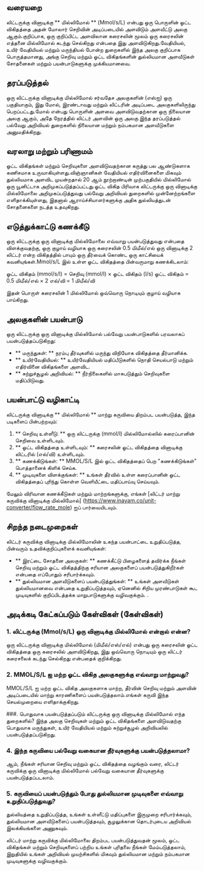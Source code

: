 ## வரையறை

லிட்டருக்கு வினாடிக்கு ** மில்லிமோல் ** (Mmol/s/L) என்பது ஒரு பொருளின் ஓட்ட விகிதத்தை அதன் மோலார் செறிவின் அடிப்படையில் அளவிடும் அளவீட்டு அலகு ஆகும்.குறிப்பாக, ஒரு குறிப்பிட்ட அளவிலான கரைசலின் மூலம் ஒரு கரைசலின் எத்தனை மில்லிமோல் கடந்து செல்கிறது என்பதை இது அளவிடுகிறது.வேதியியல், உயிர் வேதியியல் மற்றும் மருந்தியல் போன்ற துறைகளில் இந்த அலகு குறிப்பாக பொருத்தமானது, அங்கு செறிவு மற்றும் ஓட்ட விகிதங்களின் துல்லியமான அளவீடுகள் சோதனைகள் மற்றும் பயன்பாடுகளுக்கு முக்கியமானவை.

## தரப்படுத்தல்

ஒரு லிட்டருக்கு வினாடிக்கு மில்லிமோல் சர்வதேச அலகுகளின் (எஸ்ஐ) ஒரு பகுதியாகும், இது மோல், இரண்டாவது மற்றும் லிட்டரின் அடிப்படை அலகுகளிலிருந்து பெறப்பட்டது.மோல் என்பது பொருளின் அளவை அளவிடுவதற்கான ஒரு நிலையான அலகு ஆகும், அதே நேரத்தில் லிட்டர் அளவின் ஒரு அலகு.இந்த தரப்படுத்தல் பல்வேறு அறிவியல் துறைகளில் நிலையான மற்றும் நம்பகமான அளவீடுகளை அனுமதிக்கிறது.

## வரலாறு மற்றும் பரிணாமம்

ஓட்ட விகிதங்கள் மற்றும் செறிவுகளை அளவிடுவதற்கான கருத்து பல ஆண்டுகளாக கணிசமாக உருவாகியுள்ளது.விஞ்ஞானிகள் வேதியியல் எதிர்வினைகளை மிகவும் துல்லியமாக அளவிட முயன்றதால் 20 ஆம் நூற்றாண்டின் முற்பகுதியில் மில்லிமோல் ஒரு யூனிட்டாக அறிமுகப்படுத்தப்பட்டது.ஓட்ட விகித பிரிவாக லிட்டருக்கு ஒரு வினாடிக்கு மில்லிமோலை அறிமுகப்படுத்துவது பல்வேறு அறிவியல் துறைகளில் முன்னேற்றங்களை எளிதாக்கியுள்ளது, இதனால் ஆராய்ச்சியாளர்களுக்கு அதிக துல்லியத்துடன் சோதனைகளை நடத்த உதவுகிறது.

## எடுத்துக்காட்டு கணக்கீடு

ஒரு லிட்டருக்கு ஒரு வினாடிக்கு மில்லிமோலை எவ்வாறு பயன்படுத்துவது என்பதை விளக்குவதற்கு, ஒரு குழாய் வழியாக ஒரு கரைசலின் 0.5 மிமீல்/எல் ஒரு வினாடிக்கு 2 லிட்டர் என்ற விகிதத்தில் பாயும் ஒரு தீர்வைக் கொண்ட ஒரு காட்சியைக் கவனியுங்கள்.Mmol/s/L இல் உள்ள ஓட்ட விகிதத்தை பின்வருமாறு கணக்கிடலாம்:

ஓட்ட விகிதம் (mmol/s/l) = செறிவு (mmol/l) × ஓட்ட விகிதம் (l/s)
ஓட்ட விகிதம் = 0.5 மிமீல்/எல் × 2 எல்/வி = 1 மிமீல்/வி

இதன் பொருள் கரைசலின் 1 மில்லிமோல் ஒவ்வொரு நொடியும் குழாய் வழியாக பாய்கிறது.

## அலகுகளின் பயன்பாடு

ஒரு லிட்டருக்கு ஒரு வினாடிக்கு மில்லிமோல் பல்வேறு பயன்பாடுகளில் பரவலாகப் பயன்படுத்தப்படுகிறது:

- ** மருந்துகள்: ** நரம்பு தீர்வுகளில் மருந்து விநியோக விகிதத்தை தீர்மானிக்க.
- ** உயிர்வேதியியல்: ** உயிர்வேதியியல் மதிப்பீடுகளில் நொதி செயல்பாடு மற்றும் எதிர்வினை விகிதங்களை அளவிட.
- ** சுற்றுச்சூழல் அறிவியல்: ** நீர்நிலைகளில் மாசுபடுத்தும் செறிவுகளை மதிப்பிடுவது.

## பயன்பாட்டு வழிகாட்டி

லிட்டருக்கு வினாடிக்கு ** மில்லிமோல் ** மாற்று கருவியை திறம்பட பயன்படுத்த, இந்த படிகளைப் பின்பற்றவும்:

1. ** செறிவு உள்ளீடு: ** ஒரு லிட்டருக்கு (mmol/l) மில்லிமோல்ஸில் கரைப்பானின் செறிவை உள்ளிடவும்.
2. ** ஓட்ட விகிதத்தை உள்ளிடவும்: ** கரைசலின் ஓட்ட விகிதத்தை வினாடிக்கு லிட்டரில் (எல்/வி) உள்ளிடவும்.
3. ** கணக்கிடுங்கள்: ** MMOL/S/L இல் ஓட்ட விகிதத்தைப் பெற "கணக்கிடுங்கள்" பொத்தானைக் கிளிக் செய்க.
4. ** முடிவுகளை விளக்குங்கள்: ** உங்கள் தீர்வில் உள்ள கரைப்பானின் ஓட்ட விகிதத்தைப் புரிந்து கொள்ள வெளியீட்டை மதிப்பாய்வு செய்யவும்.

மேலும் விரிவான கணக்கீடுகள் மற்றும் மாற்றங்களுக்கு, எங்கள் [லிட்டர் மாற்று கருவிக்கு வினாடிக்கு மில்லிமோல்] (https://www.inayam.co/unit-converter/flow_rate_mole) ஐப் பார்வையிடவும்.

## சிறந்த நடைமுறைகள்

லிட்டர் கருவிக்கு வினாடிக்கு மில்லிமோலின் உகந்த பயன்பாட்டை உறுதிப்படுத்த, பின்வரும் உதவிக்குறிப்புகளைக் கவனியுங்கள்:

- ** இரட்டை சோதனை அலகுகள்: ** கணக்கீட்டு பிழைகளைத் தவிர்க்க நீங்கள் செறிவு மற்றும் ஓட்ட விகிதத்திற்கு சரியான அலகுகளைப் பயன்படுத்துகிறீர்கள் என்பதை எப்போதும் சரிபார்க்கவும்.
- ** துல்லியமான அளவீடுகளைப் பயன்படுத்துங்கள்: ** உங்கள் அளவீடுகள் துல்லியமானவை என்பதை உறுதிப்படுத்தவும், ஏனெனில் சிறிய முரண்பாடுகள் கூட முடிவுகளில் குறிப்பிடத்தக்க மாறுபாடுகளுக்கு வழிவகுக்கும்.
.

## அடிக்கடி கேட்கப்படும் கேள்விகள் (கேள்விகள்)

### 1. லிட்டருக்கு (Mmol/s/L) ஒரு வினாடிக்கு மில்லிமோல் என்றால் என்ன?
ஒரு லிட்டருக்கு வினாடிக்கு மில்லிமோல் (மிமீல்/எஸ்/எல்) என்பது ஒரு கரைசலின் ஓட்ட விகிதத்தை ஒரு கரைசலில் அளவிடுகிறது, இது ஒவ்வொரு நொடியும் ஒரு லிட்டர் கரைசலைக் கடந்து செல்கிறது என்பதைக் குறிக்கிறது.

### 2. MMOL/S/L ஐ மற்ற ஓட்ட விகித அலகுகளுக்கு எவ்வாறு மாற்றுவது?
MMOL/S/L ஐ மற்ற ஓட்ட விகித அலகுகளாக மாற்ற, தீர்வின் செறிவு மற்றும் அளவின் அடிப்படையில் மாற்று காரணிகளைப் பயன்படுத்தலாம்.எங்கள் கருவி இந்த செயல்முறையை எளிதாக்குகிறது.

###. பொதுவாக பயன்படுத்தப்படும் லிட்டருக்கு ஒரு வினாடிக்கு மில்லிமோல் எந்த துறைகளில்?
இந்த அலகு செறிவுகள் மற்றும் ஓட்ட விகிதங்களை அளவிடுவதற்கு பொதுவாக மருந்துகள், உயிர் வேதியியல் மற்றும் சுற்றுச்சூழல் அறிவியலில் பயன்படுத்தப்படுகிறது.

### 4. இந்த கருவியை பல்வேறு வகையான தீர்வுகளுக்கு பயன்படுத்தலாமா?
ஆம், நீங்கள் சரியான செறிவு மற்றும் ஓட்ட விகிதத்தை வழங்கும் வரை, லிட்டர் கருவிக்கு ஒரு வினாடிக்கு மில்லிமோல் பல்வேறு வகையான தீர்வுகளுக்கு பயன்படுத்தப்படலாம்.

### 5. கருவியைப் பயன்படுத்தும் போது துல்லியமான முடிவுகளை எவ்வாறு உறுதிப்படுத்துவது?
துல்லியத்தை உறுதிப்படுத்த, உங்கள் உள்ளீட்டு மதிப்புகளை இருமுறை சரிபார்க்கவும், துல்லியமான அளவீடுகளைப் பயன்படுத்தவும், சூழலுக்கான தொடர்புடைய அறிவியல் இலக்கியங்களை அணுகவும்.

லிட்டர் மாற்று கருவிக்கு மில்லிமோலை திறம்பட பயன்படுத்துவதன் மூலம், ஓட்ட விகிதங்கள் மற்றும் செறிவுகளைப் பற்றிய உங்கள் புரிதலை நீங்கள் மேம்படுத்தலாம், இறுதியில் உங்கள் அறிவியல் முயற்சிகளில் மிகவும் துல்லியமான மற்றும் நம்பகமான முடிவுகளுக்கு வழிவகுக்கும்.